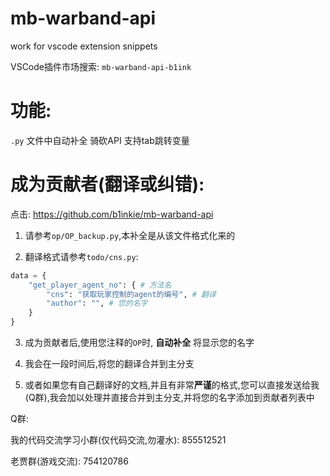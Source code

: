 # mb-warband-api

work for vscode extension snippets

VSCode插件市场搜索: `mb-warband-api-b1ink`

# 功能: 

`.py` 文件中自动补全 骑砍API 支持tab跳转变量


# 成为贡献者(翻译或纠错):

点击: https://github.com/b1inkie/mb-warband-api

1. 请参考`op/OP_backup.py`,本补全是从该文件格式化来的

2. 翻译格式请参考`todo/cns.py`:

```python
data = {
    "get_player_agent_no": { # 方法名
        "cns": "获取玩家控制的agent的编号", # 翻译
        "author": "", # 您的名字
    }
}
```

3. 成为贡献者后,使用您注释的`OP`时, **自动补全** 将显示您的名字

4. 我会在一段时间后,将您的翻译合并到主分支

5. 或者如果您有自己翻译好的文档,并且有非常**严谨**的格式,您可以直接发送给我(Q群),我会加以处理并直接合并到主分支,并将您的名字添加到贡献者列表中

Q群:

我的代码交流学习小群(仅代码交流,勿灌水): 855512521

老贾群(游戏交流): 754120786